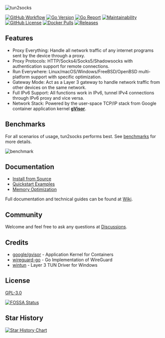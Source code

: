 ![tun2socks](docs/wordmark.png)

[![GitHub Workflow][1]](https://github.com/mohuangNPC/tun2socks/actions)
[![Go Version][2]](https://github.com/mohuangNPC/tun2socks/blob/main/go.mod)
[![Go Report][3]](https://goreportcard.com/badge/github.com/mohuangNPC/tun2socks)
[![Maintainability][4]](https://codeclimate.com/github/xjasonlyu/tun2socks/maintainability)
[![GitHub License][5]](https://github.com/mohuangNPC/tun2socks/blob/main/LICENSE)
[![Docker Pulls][6]](https://hub.docker.com/r/xjasonlyu/tun2socks)
[![Releases][7]](https://github.com/mohuangNPC/tun2socks/releases)

[1]: https://img.shields.io/github/actions/workflow/status/xjasonlyu/tun2socks/docker.yml?logo=github
[2]: https://img.shields.io/github/go-mod/go-version/xjasonlyu/tun2socks?logo=go
[3]: https://goreportcard.com/badge/github.com/mohuangNPC/tun2socks
[4]: https://api.codeclimate.com/v1/badges/b5b30239174fc6603aca/maintainability
[5]: https://img.shields.io/github/license/xjasonlyu/tun2socks
[6]: https://img.shields.io/docker/pulls/xjasonlyu/tun2socks?logo=docker
[7]: https://img.shields.io/github/v/release/xjasonlyu/tun2socks?logo=smartthings

## Features

- Proxy Everything: Handle all network traffic of any internet programs sent by the device through a proxy.
- Proxy Protocols: HTTP/Socks4/Socks5/Shadowsocks with authentication support for remote connections.
- Run Everywhere: Linux/macOS/Windows/FreeBSD/OpenBSD multi-platform support with specific optimization.
- Gateway Mode: Act as a Layer 3 gateway to handle network traffic from other devices on the same network.
- Full IPv6 Support: All functions work in IPv6, tunnel IPv4 connections through IPv6 proxy and vice versa.
- Network Stack: Powered by the user-space TCP/IP stack from Google container application kernel **[gVisor](https://github.com/google/gvisor)**.

## Benchmarks

For all scenarios of usage, tun2socks performs best.
See [benchmarks](https://github.com/mohuangNPC/tun2socks/wiki/Benchmarks) for more details.

![benchmark](docs/benchmark.png)

## Documentation

- [Install from Source](https://github.com/mohuangNPC/tun2socks/wiki/Install-from-Source)
- [Quickstart Examples](https://github.com/mohuangNPC/tun2socks/wiki/Examples)
- [Memory Optimization](https://github.com/mohuangNPC/tun2socks/wiki/Memory-Optimization)

Full documentation and technical guides can be found at [Wiki](https://github.com/mohuangNPC/tun2socks/wiki).

## Community

Welcome and feel free to ask any questions at [Discussions](https://github.com/mohuangNPC/tun2socks/discussions).

## Credits

- [google/gvisor](https://github.com/google/gvisor) - Application Kernel for Containers
- [wireguard-go](https://git.zx2c4.com/wireguard-go) - Go Implementation of WireGuard
- [wintun](https://git.zx2c4.com/wintun/) - Layer 3 TUN Driver for Windows

## License

[GPL-3.0](https://github.com/mohuangNPC/tun2socks/blob/main/LICENSE)

[![FOSSA Status](https://app.fossa.com/api/projects/git%2Bgithub.com%2Fxjasonlyu%2Ftun2socks.svg?type=large)](https://app.fossa.com/projects/git%2Bgithub.com%2Fxjasonlyu%2Ftun2socks?ref=badge_large)

## Star History

<a href="https://star-history.com/#xjasonlyu/tun2socks&Date">
  <picture>
    <source media="(prefers-color-scheme: dark)" srcset="https://api.star-history.com/svg?repos=xjasonlyu/tun2socks&type=Date&theme=dark" />
    <source media="(prefers-color-scheme: light)" srcset="https://api.star-history.com/svg?repos=xjasonlyu/tun2socks&type=Date" />
    <img alt="Star History Chart" src="https://api.star-history.com/svg?repos=xjasonlyu/tun2socks&type=Date" />
  </picture>
</a>
